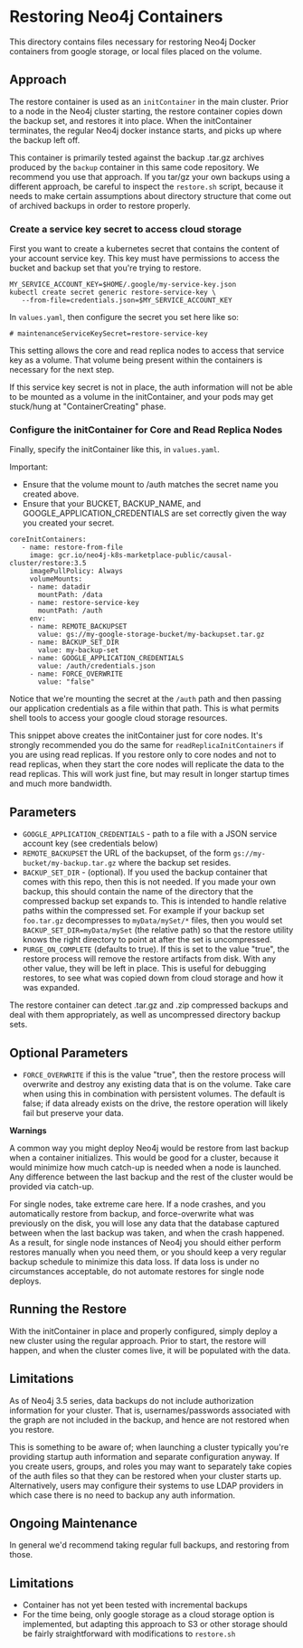 # Restoring Neo4j Containers

This directory contains files necessary for restoring Neo4j Docker containers
from google storage, or local files placed on the volume.

## Approach

The restore container is used as an `initContainer` in the main cluster.  Prior to
a node in the Neo4j cluster starting, the restore container copies down the backup
set, and restores it into place.  When the initContainer terminates, the regular
Neo4j docker instance starts, and picks up where the backup left off.

This container is primarily tested against the backup .tar.gz archives produced by
the `backup` container in this same code repository.  We recommend you use that approach.  If you tar/gz your own backups using a different approach, be careful to
inspect the `restore.sh` script, because it needs to make certain assumptions about
directory structure that come out of archived backups in order to restore properly.

### Create a service key secret to access cloud storage

First you want to create a kubernetes secret that contains the content of your account service key.  This key must have permissions to access the bucket and backup set that you're trying to restore. 

```
MY_SERVICE_ACCOUNT_KEY=$HOME/.google/my-service-key.json
kubectl create secret generic restore-service-key \
   --from-file=credentials.json=$MY_SERVICE_ACCOUNT_KEY
```

In `values.yaml`, then configure the secret you set here like so:

```
# maintenanceServiceKeySecret=restore-service-key
```

This setting allows the core and read replica nodes to access that service key
as a volume.  That volume being present within the containers is necessary for the
next step.

If this service key secret is not in place, the auth information will not be able to be mounted as
a volume in the initContainer, and your pods may get stuck/hung at "ContainerCreating" phase.

### Configure the initContainer for Core and Read Replica Nodes

Finally, specify the initContainer like this, in `values.yaml`.

Important:
* Ensure that the volume mount to /auth matches the secret name you created above.
* Ensure that your BUCKET, BACKUP_NAME, and GOOGLE_APPLICATION_CREDENTIALS are
set correctly given the way you created your secret.

```
coreInitContainers: 
   - name: restore-from-file
     image: gcr.io/neo4j-k8s-marketplace-public/causal-cluster/restore:3.5
     imagePullPolicy: Always
     volumeMounts:
     - name: datadir
       mountPath: /data
     - name: restore-service-key
       mountPath: /auth
     env:
     - name: REMOTE_BACKUPSET
       value: gs://my-google-storage-bucket/my-backupset.tar.gz
     - name: BACKUP_SET_DIR
       value: my-backup-set
     - name: GOOGLE_APPLICATION_CREDENTIALS
       value: /auth/credentials.json
     - name: FORCE_OVERWRITE
       value: "false"
```

Notice that we're mounting the secret at the `/auth` path and then passing our application credentials as a file within that path.  This is what permits shell tools to access your google cloud storage resources.

This snippet above creates the initContainer just for core nodes.  It's strongly recommended you do the same for `readReplicaInitContainers` if you are using read replicas. If you restore only to core nodes and not to read replicas, when they start
the core nodes will replicate the data to the read replicas.   This will work just fine, but may result in longer startup times and much more bandwidth.

## Parameters

- `GOOGLE_APPLICATION_CREDENTIALS` - path to a file with a JSON service account key (see credentials below)
- `REMOTE_BACKUPSET` the URL of the backupset, of the form `gs://my-bucket/my-backup.tar.gz` where the backup set resides.
- `BACKUP_SET_DIR` - (optional).  If you used the backup container that comes with this repo, then this is not needed.  If you made your own backup, this should contain the name of the directory that the compressed backup set expands to.  This is intended to handle relative paths within the compressed set.  For example if your backup set `foo.tar.gz` decompresses to `myData/mySet/*` files, then you would set `BACKUP_SET_DIR=myData/mySet` (the relative path) so that the restore utility knows the right directory to point at after the set is uncompressed.
- `PURGE_ON_COMPLETE` (defaults to true).  If this is set to the value "true", the restore process will remove the restore artifacts from disk.  With any other 
value, they will be left in place.  This is useful for debugging restores, to 
see what was copied down from cloud storage and how it was expanded.

The restore container can detect .tar.gz and .zip compressed backups and deal with them appropriately, as well as uncompressed directory backup sets.

## Optional Parameters

- `FORCE_OVERWRITE` if this is the value "true", then the restore process will overwrite and
destroy any existing data that is on the volume.  Take care when using this in combination with
persistent volumes.  The default is false; if data already exists on the drive, the restore operation will likely fail but preserve your data.

**Warnings**

A common way you might deploy Neo4j would be restore from last backup when a container initializes.  This would be good for a cluster, because it would minimize how much catch-up
is needed when a node is launched.  Any difference between the last backup and the rest of the
cluster would be provided via catch-up.

For single nodes, take extreme care here.  If a node crashes, and you automatically restore from
backup, and force-overwrite what was previously on the disk, you will lose any data that the
database captured between when the last backup was taken, and when the crash happened.  As a
result, for single node instances of Neo4j you should either perform restores manually when you
need them, or you should keep a very regular backup schedule to minimize this data loss.  If data
loss is under no circumstances acceptable, do not automate restores for single node deploys.

## Running the Restore

With the initContainer in place and properly configured, simply deploy a new cluster 
using the regular approach.  Prior to start, the restore will happen, and when the 
cluster comes live, it will be populated with the data.

## Limitations

As of Neo4j 3.5 series, data backups do not include authorization information for your cluster.
That is, usernames/passwords associated with the graph are not included in the backup, and hence
are not restored when you restore.

This is something to be aware of; when launching a cluster typically you're providing startup auth
information and separate configuration anyway.  If you create users, groups, and roles you may want
to separately take copies of the auth files so that they can be restored when your cluster starts up.
Alternatively, users may configure their systems to use LDAP providers in which case there is no need
to backup any auth information.

## Ongoing Maintenance

In general we'd recommend taking regular full backups, and restoring from those.

## Limitations

- Container has not yet been tested with incremental backups
- For the time being, only google storage as a cloud storage option is implemented, 
but adapting this approach to S3 or other storage should be fairly straightforward with modifications to `restore.sh`
